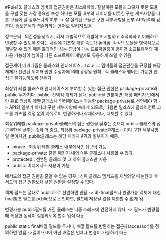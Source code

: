 #Rule13. 클래스와 멤버의 접근권한은 최소화하라.
잘설계된 모듈과 그렇지 못한 모듈을 구별 짓는 가장 중요한 속성 하나는 모듈 내부의 데이터를 비롯한 구현 세부사항을 다른 모듈에 잘 감추느냐의 여부
-> 잘 설계된 모듈은 구현 세부사항을 전부  API뒤쪽에 감춘다. 정보은닉과 캡슐화라는 용어로 알려져 있음

정보은닉 : 의존성을 낮춰서, 각자 개별적으로 개발하고 시험하고 최적화하고 이해하고 변경할 수 있도록 한다는 사실에 기초함
개발 속도가 높아짐. 각각의 모듈을 병력적으로 개발할 수 있기 때문
효과적인 성능 튜닝이 가능
프로파일링이 용이함
소프트웨어의 재사용 가능성이 높아짐
다른 소프트웨어 개발에도 유용하게 쓰일 수 있음

접근제어 메커니즘은 클래스와 인터페이스, 그리고 그 멤버들의 접근권한을 규정함
해당  개체가 선언된 위치와 권한 수정자에 의해 결정됨
원칙 : 각 클래스와 멤버는 가능한 한 접근 불가능하도록 만들기

최상위 레벨 클래스와 인터페이스에 부여할 수 있는 접근 권한은 package-private와 public 두가지다.
public:  전역적 개체가 된다.
public을 안붙이면: 해당 패키지 안에서만 유효
최상위 레벨 클래스나 인터페이스는 가능한 package-private로 선언해야 함
-> API의 일부가 아니라 구현 세부사항에 속하게 되므로, 다음번 릴리스에 클라이언트 코드를 깨뜨릴 걱정 없이 자유로이 변경하거나 삭제하거나, 대체할 수 있다.

최상위레벨 package-private클래스의 접근 권한을 낮추는 것보다 public 클래스의 접근권한을 낮추는 것이 더 중요.
최상위 package-private클래스는 이미 구현 세부사항일 뿐이지만, public클래스는 해당 패키지 API의 일부이기 때문.

+ pirave : 최상위 레벨 클래스 내부에서만 접근이 가능
+ package-private: 같은 패키지 내의 아무 클래스나 사용할 수 있다.
+ protected : 선언된 클래스 및 그 하위 클래스만 사용
+ public: 어디에서도 사용이 가능

메서드의 접근 권한을 줄일 수 없는 경우 :  상위 클래스 멤서드를 재정의할 때는원래 메서드의 접근 권한보다 낮은 권한을 설정할 수 없다.

객체 필드는 절대로 public으로 선언하면 안됨
-> 비-final필드나 변경가능 객체에 대한 final참조 필드를 public으로 선언하면, 필드에 저장될 값을 제한할 수 없게 됨

변경가능 public필드를 가진 클래스는 다중 스레드에 안전하지 않다.
-> 필드가 변경될 때 특정한 동작이 실행되도록 할수 업식 때문

public static final배열 필드를 두거나, 배열 필드를 반환하는 접근자(accessor)를 정의하면 안됨
->길이가 0이 아닌 배열은 언제나 변경이 가능하기 때문

